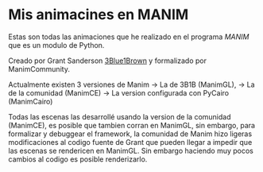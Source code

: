 # Mis animacines en MANIM 

Estas son todas las animaciones que he realizado en el programa _MANIM_ que es un modulo de Python. 

Creado por Grant Sanderson [3Blue1Brown](https://www.3blue1brown.com/) y formalizado por ManimCommunity.

Actualmente existen 3 versiones de Manim 
  -> La de 3B1B (ManimGL), 
  -> La de la comunidad (ManimCE)
  -> La version configurada con PyCairo (ManimCairo)

Todas las escenas las desarrollé usando la version de la comunidad (ManimCE), es posible que tambien corran en ManimGL, sin embargo, para formalizar y debuggear el framework, la comunidad de Manim hizo ligeras modificaciones al codigo fuente de Grant que pueden llegar a impedir que las escenas se rendericen en ManimGL. Sin embargo haciendo muy pocos cambios al codigo es posible renderizarlo.
